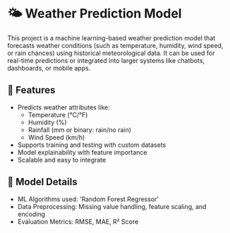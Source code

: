 # 🌤️ Weather Prediction Model

This project is a machine learning-based weather prediction model that forecasts weather conditions (such as temperature, humidity, wind speed, or rain chances) using historical meteorological data. It can be used for real-time predictions or integrated into larger systems like chatbots, dashboards, or mobile apps.

## 🚀 Features

- Predicts weather attributes like:
  - Temperature (°C/°F)
  - Humidity (%)
  - Rainfall (mm or binary: rain/no rain)
  - Wind Speed (km/h)
- Supports training and testing with custom datasets
- Model explainability with feature importance
- Scalable and easy to integrate

## 🧠 Model Details

- ML Algorithms used: 'Random Forest Regressor'
- Data Preprocessing: Missing value handling, feature scaling, and encoding
- Evaluation Metrics: RMSE, MAE, R² Score
